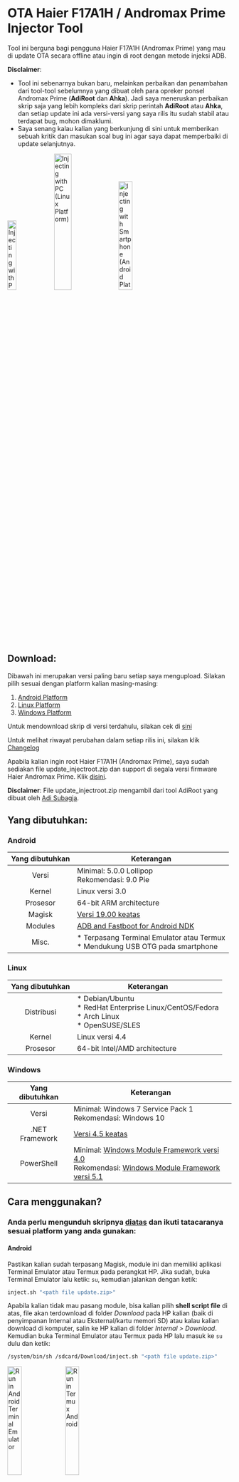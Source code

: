 # OTA Haier F17A1H / Andromax Prime Injector Tool
Tool ini berguna bagi pengguna Haier F17A1H (Andromax Prime) yang mau di update OTA secara offline atau ingin di root dengan metode injeksi ADB.

**Disclaimer**:
  *  Tool ini sebenarnya bukan baru, melainkan perbaikan dan penambahan dari tool-tool sebelumnya yang dibuat oleh para opreker ponsel Andromax Prime (**AdiRoot** dan **Ahka**). Jadi saya meneruskan perbaikan skrip saja yang lebih kompleks dari skrip perintah **AdiRoot** atau **Ahka**, dan setiap update ini ada versi-versi yang saya rilis itu sudah stabil atau terdapat bug, mohon dimaklumi.
  *  Saya senang kalau kalian yang berkunjung di sini untuk memberikan sebuah kritik dan masukan soal bug ini agar saya dapat memperbaiki di update selanjutnya.

<img src="images/injectwithwin.jpg" alt="Injecting with PC (Windows Platform)" width="20%"/>  <img src="images/injectwithlinux.jpg" alt="Injecting with PC (Linux Platform)" width="28%"/>  <img src="images/injectwithandroid.jpg" alt="Injecting with Smartphone (Android Platform)" width="25%"/>

## Download:
Dibawah ini merupakan versi paling baru setiap saya mengupload. Silakan pilih sesuai dengan platform kalian masing-masing:

  1.  [Android Platform](https://github.com/thefirefox12537/ota_f17a1h_injector/releases/latest/download/inject-android.sh)
  1.  [Linux Platform](https://github.com/thefirefox12537/ota_f17a1h_injector/releases/latest/download/inject-linux.sh)
  1.  [Windows Platform](https://github.com/thefirefox12537/ota_f17a1h_injector/releases/latest/download/inject-win.bat)

Untuk mendownload skrip di versi terdahulu, silakan cek di [sini](https://github.com/thefirefox12537/ota_f17a1h_injector/releases)

Untuk melihat riwayat perubahan dalam setiap rilis ini, silakan klik [Changelog](https://github.com/thefirefox12537/ota_f17a1h_injector#changelog)

Apabila kalian ingin root Haier F17A1H (Andromax Prime), saya sudah sediakan file update_injectroot.zip dan support di segala versi firmware Haier Andromax Prime. Klik [disini](https://mega.nz/file/ZNMEERzA#Wz7Km4PcSx0v1fG6Knuw0S2SF8oQlN4pr02NswiIMy0).

**Disclaimer**:  File update_injectroot.zip mengambil dari tool AdiRoot yang dibuat oleh [Adi Subagja](https://www.facebook.com/adisubagja.mint).


## Yang dibutuhkan:
### Android
| Yang dibutuhkan     | Keterangan                                                                           |
|:-------------------:| ------------------------------------------------------------------------------------ |
| Versi               | Minimal: 5.0.0 Lollipop<br/>Rekomendasi: 9.0 Pie                                     |
| Kernel              | Linux versi 3.0                                                                      |
| Prosesor            | 64-bit ARM architecture                                                              |
| Magisk              | [Versi 19.00 keatas](https://github.com/topjohnwu/magisk/releases)                   |
| Modules             | [ADB and Fastboot for Android NDK](https://github.com/Magisk-Modules-Repo/adb-ndk)   |
| Misc.               | *  Terpasang Terminal Emulator atau Termux<br/>*  Mendukung USB OTG pada smartphone  |

### Linux
| Yang dibutuhkan     | Keterangan                                                                                                   |
|:-------------------:| ------------------------------------------------------------------------------------------------------------ |
| Distribusi          | *  Debian/Ubuntu<br/>*  RedHat Enterprise Linux/CentOS/Fedora<br/>*  Arch Linux<br/>*  OpenSUSE/SLES         |
| Kernel              | Linux versi 4.4                                                                                              |
| Prosesor            | 64-bit Intel/AMD architecture                                                                                |

### Windows
| Yang dibutuhkan     | Keterangan                                                                                                                                      |
|:-------------------:| ----------------------------------------------------------------------------------------------------------------------------------------------- |
| Versi               | Minimal: Windows 7 Service Pack 1<br/>Rekomendasi: Windows 10                                                                                   |
| .NET Framework      | [Versi 4.5 keatas](https://www.microsoft.com/en-us/download/details.aspx?id=30653)                                                              |
| PowerShell          | Minimal: [Windows Module Framework versi 4.0](http://web.archive.org/web/20181213045712/https://www.microsoft.com/en-us/download/details.aspx?id=40855)<br/>Rekomendasi: [Windows Module Framework versi 5.1](https://www.microsoft.com/en-us/download/details.aspx?id=54616)                                         |


## Cara menggunakan?
### Anda perlu mengunduh skripnya [diatas](https://github.com/thefirefox12537/ota_f17a1h_injector#download) dan ikuti tatacaranya sesuai platform yang anda gunakan:

#### Android

Pastikan kalian sudah terpasang Magisk, module ini dan memiliki aplikasi Terminal Emulator atau Termux pada perangkat HP. Jika sudah, buka Terminal Emulator lalu ketik: `su`, kemudian jalankan dengan ketik:
```sh
inject.sh "<path file update.zip>"
```
Apabila kalian tidak mau pasang module, bisa kalian pilih **shell script file** di atas, file akan terdownload di folder *Download* pada HP kalian (baik di penyimpanan Internal atau Eksternal/kartu memori SD) atau kalau kalian download di komputer, salin ke HP kalian di folder *Internal > Download*. Kemudian buka Terminal Emulator atau Termux pada HP lalu masuk ke `su` dulu dan ketik:
```sh
/system/bin/sh /sdcard/Download/inject.sh "<path file update.zip>"
```

<img src="images/androidterm.jpg" alt="Run in Android Terminal Emulator" width="25%"/>  <img src="images/androidtermux.jpg" alt="Run in Termux Android" width="25%"/>

CATATAN PENTING:
  -  Penyimpanan internal `/sdcard`
  -  Penyimpanan eksternal `/storage/<ID serial kartu SD>`<br/>bisa kalian cek dengan perintah `su -c "ls /storage"` untuk mengetahui ID serial kartu SD kalian.

#### Linux

Buka terminal, lalu masuk ke direktori tempat skrip **inject-linux.sh** berada, jalankan dengan ketik:
```bash
./inject-linux.sh "<path file update.zip>"
```
Jika menemukan "Permission denied." ketik terlebih dahulu:
```bash
chmod 755 inject-linux.sh
```
lalu jalankan perintahnya beserta file update.zip nya.

<img src="images/linuxterm.png" alt="Run in Linux Terminal (Konsole)" width="60%"/>

#### Windows

Buka Command Prompt atau PowerShell di menu Start. Lalu masuk ke direktori tempat skrip **inject-win.bat** berada, jalankan dengan ketik:
```cmd.exe
.\inject-win.bat "<path file update.zip>"
```

<img src="images/wincmd.png" alt="Run in Windows Command Prompt" width="55%"/>

Apabila kalian masih awam dengan Command Prompt, kalian juga cukup bisa manfaatkan fungsi drag-'n-drop dengan file ZIP ke skrip **inject-win.bat** nya di Windows File Explorer.

<img src="images/windesktop.png" alt="Use drag 'n drop in Windows Desktop" width="35%"/>  <img src="images/winexplorer.png" alt="Use drag 'n drop in Windows File Explorer" width="45%"/>



### Jika kalian tidak sempat mendownload skrip, kalian bisa salin perintah dibawah ini dan tempelkan ke Command Prompt/Terminal dan tambahkan/ketik nama file update.zip yang akan di inject:

#### Android (hanya bisa dijalankan di Termux)

Sebelum jalankan perintah ini, pasang wget dulu `pkg install wget tsu`, masuk `tsu`, kemudian:
```bash
bash <(wget -qO- https://bit.ly/injectscript_android) -Q
```

<img src="images/androidtermux2.jpg" alt="Run online command in Termux Android" width="30%"/>

#### Linux
```bash
bash <(wget -qO- https://bit.ly/injectscript_linux) -Q
```

<img src="images/linuxterm2.png" alt="Run online command in Linux Terminal (Konsole)" width="60%"/>

#### Windows (Command Prompt - Wajib terupdate Windows PowerShell versi 4.0 keatas)

Bila komputer anda berada di versi Windows 7 SP1
```cmd.exe
powershell -command ^
[Net.ServicePointManager]::SecurityProtocol = [Net.SecurityProtocolType]::Tls12 ;^
& ([Scriptblock]::Create(irm https://bit.ly/injectscript_windows)) -Q
```
Sedangkan di Windows 8 keatas
```cmd.exe
powershell -command ^& ([Scriptblock]::Create(irm https://bit.ly/injectscript_windows)) -Q
```

<img src="images/wincmd2.png" alt="Run online command in Windows Command Prompt" width="55%"/>

#### Windows (PowerShell versi 4.0 keatas)

Bila komputer anda berada di versi Windows 7 SP1
```powershell
[Net.ServicePointManager]::SecurityProtocol = [Net.SecurityProtocolType]::Tls12
& ([ScriptBlock]::Create(irm https://bit.ly/injectscript_windows)) -Q
```
Sedangkan di Windows 8 keatas
```powershell
& ([ScriptBlock]::Create(irm https://bit.ly/injectscript_windows)) -Q
```

<img src="images/winpwsh.png" alt="Run online command in PowerShell" width="65%"/>


### Bila butuh panduan mengenai mengaktifkan mode USB debugging pada Haier F17A1H (Andromax Prime), bisa ketik sebagai berikut:

#### Android
```sh
inject.sh --readme
```
atau
```sh
/system/bin/sh /sdcard/Download/inject.sh --readme
```
atau
```bash
bash <(wget -qO- https://bit.ly/injectscript_android) --readme
```

#### Linux
```bash
./inject-linux.sh --readme
```
atau
```bash
bash inject-linux.sh --readme
```
atau
```bash
bash <(wget -qO- https://bit.ly/injectscript_linux) --readme
```

#### Windows
```cmd.exe
.\inject-win.bat --readme
```
atau
```cmd.exe
powershell -command ^
[Net.ServicePointManager]::SecurityProtocol = [Net.SecurityProtocolType]::Tls12 ;^
& ([ScriptBlock]::Create(irm https://bit.ly/injectscript_windows)) --readme
```
atau
```powershell
[Net.ServicePointManager]::SecurityProtocol = [Net.SecurityProtocolType]::Tls12
& ([ScriptBlock]::Create(irm https://bit.ly/injectscript_windows)) --readme
```


## Kontak:
  -  [Facebook](https://fb.me/thefirefoxflasher)
  -  [Instagram](https://www.instagram.com/thefirefoxflasher_)
  -  [WhatsApp](https://bit.ly/wa_thefirefoxflasher)
  -  [E-mail](mailto:reinmclaren33@gmail.com)


## Changelog:
### v2.0.0
  1.  Peloncatan ke versi baru
  1.  Perubahan jendela dialog pesan dari CScript/Windows Script Host ke dotNET Forms via PowerShell (Windows)
  1.  Perubahan total kode penggabungan skrip batch dan PowerShell jadi satu/Hybrid script (Windows)
  1.  Kini tidak mendapatkan pembaharuan module Magisk sudah saya stop, jadi kalian unduh skrip saja dan jalankan `sh <path folder>/inject-android.sh <perintah argumen/file update.zip>` (Android)
### v1.5.3
  1.  Pembaharuan minor ketiga
  1.  Tambahan baris skrip menjalankan langsung ke mode root tanpa ketik `su` atau `tsu` terlebih dahulu (Android)
  1.  Perubahan skrip dialog pesan (Windows)
### v1.5.2
  1.  Pembaharuan minor kedua
  1.  Perbaikan cek paket program Android SDK Platform Tools (Windows)
  1.  Tambahan baris skrip mematikan service ADB saat menemui kesalahan cek perangkat Android
### v1.5.1
  1.  Pembaharuan minor
  1.  Tambahan output untuk menerangkan bila perintah online berjalan
  1.  Tambahan baris skrip apabila komputer sudah terdapat paket program Android SDK Platform Tools (Linux dan Windows)
  1.  Perubahan pesan dialog (Linux)
### v1.5.0
  1.  Penambahan perintah baru **--download-adb** untuk mengunduh ADB dari repositori Magisk Modules 'ADB and Fastboot for Android NDK' secara permanen 'ditaruh ke /data/local/bin dan tidak dapat dieksekusikan dari luar skrip' (Android)
  1.  Perbaikan baris skrip di perintah online (Android)
  1.  Perbaikan cek versi Sistem Operasi (Windows)
  1.  Perbaikan perintah **--non-market**
### v1.4.4
  1.  Pembaharuan minor keempat
  1.  Perbaikan baris skrip
  1.  Perbaikan baris skrip di perintah online
  1.  Penambahan cek file sasaran (skrip akan bekerja kalau file ekstensinya zip atau flashable recovery/TWRP/OTA pada umumnya dalam dunia pengoprekan HP Android.)
  1.  Penambahan perintah install wget bila Termux shell belum terpasang (Android)
### v1.4.3
Pembaharuan minor ketiga
### v1.4.2
  1.  Pembaharuan minor kedua
  1.  Perbaikan baris skrip
  1.  Penambahan protokol keamanan jaringan (Windows)
  1.  Perubahan menjalankan skrip secara online **(Lihat di [README.md](https://github.com/thefirefox12537/ota_f17a1h_injector#jika-kalian-tidak-sempat-mendownload-skrip-kalian-bisa-salin-perintah-dibawah-ini-dan-tempelkan-ke-command-promptterminal-dan-tambahkanketik-nama-file-updatezip-yang-akan-di-inject).)**
### v1.4.1
Pembaharuan minor
### v1.4.0: Revision #1 (Tidak ada sertaan ke paket releases)
Penambahan skrip baru di platform Windows PowerShell **(Lihat di [README.md](https://github.com/thefirefox12537/ota_f17a1h_injector#jika-kalian-tidak-sempat-mendownload-skrip-kalian-bisa-salin-perintah-dibawah-ini-dan-tempelkan-ke-command-promptterminal-dan-tambahkanketik-nama-file-updatezip-yang-akan-di-inject).)**
### v1.4.0
  1.  Perubahan menjalankan skrip secara online **(Lihat README.md [bagian atas](https://github.com/thefirefox12537/ota_f17a1h_injector#jika-kalian-tidak-sempat-mendownload-skrip-kalian-bisa-salin-perintah-dibawah-ini-dan-tempelkan-ke-command-promptterminal-dan-tambahkanketik-nama-file-updatezip-yang-akan-di-inject), perintah wget. Sedang dikerjakan untuk update selanjutnya, untuk update saat ini masih dalam pengembangan jadi sedikit bug berjalannya perintah tersebut.)**
  1.  Kini di platform Android sudah dapat menjalankan secara online tanpa membutuhkan syarat memasang module ADB terlebih dahulu
  1.  Pesan dialog mengaktifkan mode pesawat dan resiko sudah disatukan pada bagian awal
### v1.3.0
  1.  Perbaikan pengunduhan program ADB (Windows)
  1.  Perbaikan pengunduhan dan pemasangan driver ADB (Windows)
  1.  Perubahan pesan dialog
  1.  Setelah proses inject, penambahan skrip tunggu perangkat hidup
  1.  Mendukung menjalankan skrip secara online **(Lihat README.md [bagian atas](https://github.com/thefirefox12537/ota_f17a1h_injector#jika-kalian-tidak-sempat-mendownload-skrip-kalian-bisa-salin-perintah-dibawah-ini-dan-tempelkan-ke-command-promptterminal-dan-tambahkanketik-nama-file-updatezip-yang-akan-di-inject), perintah wget. Sedang dikerjakan untuk update selanjutnya, untuk update saat ini masih dalam pengembangan jadi sedikit bug berjalannya perintah tersebut.)**
### v1.2.3
  1.  Pembaharuan minor ketiga
  1.  Perbaikan cek perangkat bahwa itu Andromax Prime
  1.  Penghapusan rilisan minor lama v1.2
### v1.2.2
  1.  Pembaharuan minor kedua
  1.  Perubahan batasan versi Android di module inject-android.zip
  1.  Perbaikan skrip bash/shell Linux
  1.  Perbaikan install otomatis driver ADB pada inject-win.bat
### v1.2.1
Pembaharuan minor
### v1.2
  1.  Menghapus batasan Visual C++ 2015 Redist pada inject-win.bat
  1.  Penambahan perintah --non-market untuk inject update_injectroot.zip (File root)
### v1.1.1
  1.  Pembaharuan minor
  1.  Menambahkan batasan versi kernel Linux, distro Linux dan sistem arsitektur prosesor pada inject-linux.sh
  1.  Penambahan UI dialog di inject-linux.sh (menggunakan KDialog jika berada dalam lingkungan KDE Plasma)
  1.  Menambahkan batasan versi Android, dan support USB Host OTG pada inject-android
  1.  Menambahkan batasan Visual C++ 2015 Redist pada inject-win.bat
  1.  Menambahkan fungsi instalasi driver ADB pada inject-win.bat
  1.  Perubahan fungsi pemeriksa perangkat bila perangkat itu Andromax Prime/Haier F17A1H
### v1.1
  1.  Menambahkan batasan versi Windows, PowerShell, dan dotnet Framework
  1.  Memperbaiki Download Manager pada inject-win.bat
  1.  Menambahkan fungsi mengaktifkan mode pesawat secara otomatis
### v1.0
Initial release
